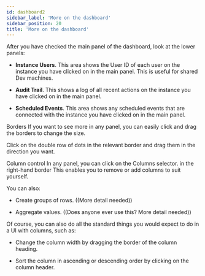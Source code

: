 ```yaml
---
id: dashboard2
sidebar_label: 'More on the dashboard'
sidebar_position: 20
title: 'More on the dashboard'
---
```


After you have checked the main panel of the dashboard, look at the lower panels:


* **Instance Users**. This area shows the User ID of each user on the instance you have clicked on in the main panel. This is useful for shared Dev machines.

* **Audit Trail**. This shows a log of all recent actions on the instance you have clicked on in the main panel.

* **Scheduled Events**. This area shows any scheduled events that are connected with the instance you have clicked on in the main panel.

Borders
If you want to see more in any panel, you can easily click and drag the borders to change the size.


Click on the double row of dots in the relevant border and drag them in the direction you want.

Column control
In any panel, you can click on the Columns selector. in the right-hand border This enables you to remove or add columns to suit yourself.


You can also:

* Create groups of rows. ((More detail needed))

* Aggregate values. ((Does anyone ever use this? More detail needed))

Of course, you can also do all the standard things you would expect to do in a UI with columns, such as:

* Change the column width by dragging the border of the column heading.

* Sort the column in ascending or descending order by clicking on the column header.

 